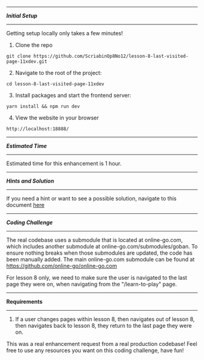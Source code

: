 *******************
***Initial Setup***
*******************

Getting setup locally only takes a few minutes!

1. Clone the repo

```
git clone https://github.com/ScriabinOp8No12/lesson-8-last-visited-page-11xdev.git
```

2. Navigate to the root of the project:

```
cd lesson-8-last-visited-page-11xdev
```

3. Install packages and start the frontend server:

```
yarn install && npm run dev
```

4. View the website in your browser

```
http://localhost:18888/
```

************************
***Estimated Time***
************************

Estimated time for this enhancement is 1 hour.

************************
***Hints and Solution***
************************

If you need a hint or want to see a possible solution, navigate to this document [here](/Hints-And-Solution.md)

************************
***Coding Challenge***
************************

The real codebase uses a submodule that is located at online-go.com, which includes another submodule at online-go.com/submodules/goban. To ensure nothing breaks when those submodules are updated, the code has been manually added. The main online-go.com submodule can be found at https://github.com/online-go/online-go.com

For lesson 8 only, we need to make sure the user is navigated to the last page they were on, when navigating from the "/learn-to-play" page.

**********************
**Requirements**
**********************

1. If a user changes pages within lesson 8, then navigates out of lesson 8, then navigates back to lesson 8, they return to the last page they were on.

This was a real enhancement request from a real production codebase!  Feel free to use any resources you want on this coding challenge, have fun!  

